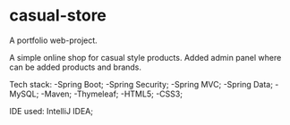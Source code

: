 # casual-store
A portfolio web-project.

A simple online shop for casual style products. 
Added admin panel where can be added products and brands.

Tech stack:
-Spring Boot;
-Spring Security;
-Spring MVC;
-Spring Data;
-MySQL;
-Maven;
-Thymeleaf;
-HTML5;
-CSS3;

IDE used: IntelliJ IDEA;
